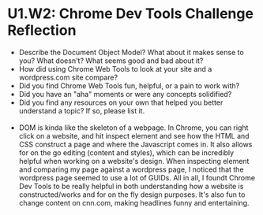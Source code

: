 # U1.W2: Chrome Dev Tools Challenge Reflection

* Describe the Document Object Model? What about it makes sense to you? What doesn't? What seems good and bad about it?
* How did using Chrome Web Tools to look at your site and a wordpress.com site compare?
* Did you find Chrome Web Tools fun, helpful, or a pain to work with?
* Did you have an "aha" moments or were any concepts solidified?
* Did you find any resources on your own that helped you better understand a topic? If so, please list it.<br><br>
* DOM is kinda like the skeleton of a webpage. In Chrome, you can right click on a website, and hit inspect element and see how the HTML and CSS construct a page and where the Javascript comes in. It also allows for on the go editing (content and styles), which can be incredibly helpful when working on a website's design. When inspecting element and comparing my page against a wordpress page, I noticed that the wordpress page seemed to use a lot of GUIDs. All in all, I foundt Chrome Dev Tools to be really helpful in both understanding how a website is constructed/works and for on the fly design purposes. It's also fun to change content on cnn.com, making headlines funny and entertaining. 